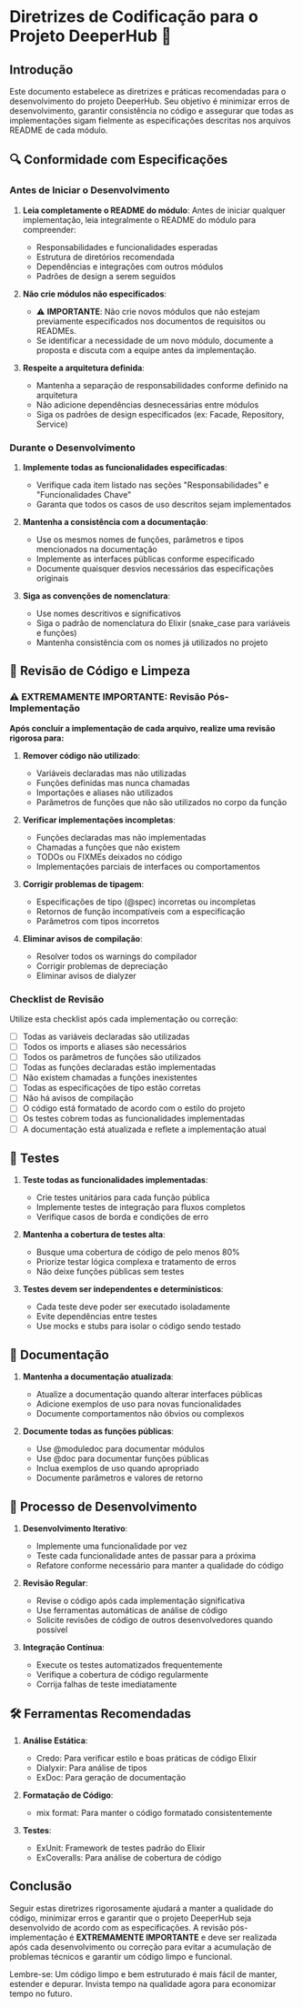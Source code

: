 # Diretrizes de Codificação para o Projeto DeeperHub 🚀

## Introdução

Este documento estabelece as diretrizes e práticas recomendadas para o desenvolvimento do projeto DeeperHub. Seu objetivo é minimizar erros de desenvolvimento, garantir consistência no código e assegurar que todas as implementações sigam fielmente as especificações descritas nos arquivos README de cada módulo.

## 🔍 Conformidade com Especificações

### Antes de Iniciar o Desenvolvimento

1. **Leia completamente o README do módulo**: Antes de iniciar qualquer implementação, leia integralmente o README do módulo para compreender:
   - Responsabilidades e funcionalidades esperadas
   - Estrutura de diretórios recomendada
   - Dependências e integrações com outros módulos
   - Padrões de design a serem seguidos

2. **Não crie módulos não especificados**: 
   - ⚠️ **IMPORTANTE**: Não crie novos módulos que não estejam previamente especificados nos documentos de requisitos ou READMEs.
   - Se identificar a necessidade de um novo módulo, documente a proposta e discuta com a equipe antes da implementação.

3. **Respeite a arquitetura definida**:
   - Mantenha a separação de responsabilidades conforme definido na arquitetura
   - Não adicione dependências desnecessárias entre módulos
   - Siga os padrões de design especificados (ex: Facade, Repository, Service)

### Durante o Desenvolvimento

1. **Implemente todas as funcionalidades especificadas**:
   - Verifique cada item listado nas seções "Responsabilidades" e "Funcionalidades Chave"
   - Garanta que todos os casos de uso descritos sejam implementados

2. **Mantenha a consistência com a documentação**:
   - Use os mesmos nomes de funções, parâmetros e tipos mencionados na documentação
   - Implemente as interfaces públicas conforme especificado
   - Documente quaisquer desvios necessários das especificações originais

3. **Siga as convenções de nomenclatura**:
   - Use nomes descritivos e significativos
   - Siga o padrão de nomenclatura do Elixir (snake_case para variáveis e funções)
   - Mantenha consistência com os nomes já utilizados no projeto

## 🧹 Revisão de Código e Limpeza

### ⚠️ EXTREMAMENTE IMPORTANTE: Revisão Pós-Implementação

**Após concluir a implementação de cada arquivo, realize uma revisão rigorosa para:**

1. **Remover código não utilizado**:
   - Variáveis declaradas mas não utilizadas
   - Funções definidas mas nunca chamadas
   - Importações e aliases não utilizados
   - Parâmetros de funções que não são utilizados no corpo da função

2. **Verificar implementações incompletas**:
   - Funções declaradas mas não implementadas
   - Chamadas a funções que não existem
   - TODOs ou FIXMEs deixados no código
   - Implementações parciais de interfaces ou comportamentos

3. **Corrigir problemas de tipagem**:
   - Especificações de tipo (@spec) incorretas ou incompletas
   - Retornos de função incompatíveis com a especificação
   - Parâmetros com tipos incorretos

4. **Eliminar avisos de compilação**:
   - Resolver todos os warnings do compilador
   - Corrigir problemas de depreciação
   - Eliminar avisos de dialyzer

### Checklist de Revisão

Utilize esta checklist após cada implementação ou correção:

- [ ] Todas as variáveis declaradas são utilizadas
- [ ] Todos os imports e aliases são necessários
- [ ] Todos os parâmetros de funções são utilizados
- [ ] Todas as funções declaradas estão implementadas
- [ ] Não existem chamadas a funções inexistentes
- [ ] Todas as especificações de tipo estão corretas
- [ ] Não há avisos de compilação
- [ ] O código está formatado de acordo com o estilo do projeto
- [ ] Os testes cobrem todas as funcionalidades implementadas
- [ ] A documentação está atualizada e reflete a implementação atual

## 🧪 Testes

1. **Teste todas as funcionalidades implementadas**:
   - Crie testes unitários para cada função pública
   - Implemente testes de integração para fluxos completos
   - Verifique casos de borda e condições de erro

2. **Mantenha a cobertura de testes alta**:
   - Busque uma cobertura de código de pelo menos 80%
   - Priorize testar lógica complexa e tratamento de erros
   - Não deixe funções públicas sem testes

3. **Testes devem ser independentes e determinísticos**:
   - Cada teste deve poder ser executado isoladamente
   - Evite dependências entre testes
   - Use mocks e stubs para isolar o código sendo testado

## 📝 Documentação

1. **Mantenha a documentação atualizada**:
   - Atualize a documentação quando alterar interfaces públicas
   - Adicione exemplos de uso para novas funcionalidades
   - Documente comportamentos não óbvios ou complexos

2. **Documente todas as funções públicas**:
   - Use @moduledoc para documentar módulos
   - Use @doc para documentar funções públicas
   - Inclua exemplos de uso quando apropriado
   - Documente parâmetros e valores de retorno

## 🔄 Processo de Desenvolvimento

1. **Desenvolvimento Iterativo**:
   - Implemente uma funcionalidade por vez
   - Teste cada funcionalidade antes de passar para a próxima
   - Refatore conforme necessário para manter a qualidade do código

2. **Revisão Regular**:
   - Revise o código após cada implementação significativa
   - Use ferramentas automáticas de análise de código
   - Solicite revisões de código de outros desenvolvedores quando possível

3. **Integração Contínua**:
   - Execute os testes automatizados frequentemente
   - Verifique a cobertura de código regularmente
   - Corrija falhas de teste imediatamente

## 🛠️ Ferramentas Recomendadas

1. **Análise Estática**:
   - Credo: Para verificar estilo e boas práticas de código Elixir
   - Dialyxir: Para análise de tipos
   - ExDoc: Para geração de documentação

2. **Formatação de Código**:
   - mix format: Para manter o código formatado consistentemente

3. **Testes**:
   - ExUnit: Framework de testes padrão do Elixir
   - ExCoveralls: Para análise de cobertura de código

## Conclusão

Seguir estas diretrizes rigorosamente ajudará a manter a qualidade do código, minimizar erros e garantir que o projeto DeeperHub seja desenvolvido de acordo com as especificações. A revisão pós-implementação é **EXTREMAMENTE IMPORTANTE** e deve ser realizada após cada desenvolvimento ou correção para evitar a acumulação de problemas técnicos e garantir um código limpo e funcional.

Lembre-se: Um código limpo e bem estruturado é mais fácil de manter, estender e depurar. Invista tempo na qualidade agora para economizar tempo no futuro.

